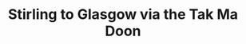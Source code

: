 ---
layout: routes
title:  "Stirling to Glasgow via the Tak Ma Doon"
location: "Stirling, Glasgow"
region: "Stirling, Strathclyde"
routeAssetsPathBase: "/assets/routes/stirling-to-glasgow-via-the-tak-ma-doon/Stirling_To_Glasgow_Via_The_Tak_Ma_Doon"
heroImagePath: "/assets/routes/stirling-to-glasgow-via-the-tak-ma-doon/images/P1490743.jpg"
heroImageAlt: "Climb up toward the North Third Reservoir"
heroImageCredit: "Kelly Marshall"
summary: "Enjoy a couple of challenging climbs on this route from Stirling to Glasgow over the Campsies and then back along the Forth and Clyde Canal"
lead: "Starting from Stirling Railway Station, this route takes in some hilly climbs before descending into the Carron Valley. There's a challenging climb over the famous Tak Ma Doon road and then down to Kilsyth and Auchenstarry where there's a flat stretch along Forth and Clyde Canal to Glasgow."
distanceMiles: "31"
distanceKilometres: "50"
durationHours: "6"
ascent: "2388 feet"
difficultyLevel: "Strenuous"
terrain: "Tarmac"
startPoint: "Stirling Station"
endPoint: "Glasgow Queen Street Station"
howToGetThere: "<p>This route is fully accessible via <a href=\"https://www.scotrail.co.uk/plan-your-journey/stations-and-facilities/stg\" target=\"_blank\" class=\"text-warning\" rel=\"noreferrer\">Stirling Station</a> and <a href=\"https://www.scotrail.co.uk/plan-your-journey/stations-and-facilities/glq\" target=\"_blank\" class=\"text-warning\" rel=\"noreferrer\">Glasgow Queen Street Station</a></p>"
plotARouteID: "1007502"
stages:
  - number: 1
    description: "Leave Stirling Station and ride through town to King's Park Road, following the sign to Cambusbarron"
    imagePath: "/assets/routes/stirling-to-glasgow-via-the-tak-ma-doon/images/P1490513.jpg"
    imageDescription: "Leaving Stirling"
    imageCredit: "Kelly Marshall"
    creditHref: "http://www.flickr.com/photos/skitnica71/"
  - number: 2
    description: "Turn right to cross over the motorway and then left on Polmaise Road. After a climb, turn right at a t-junction onto Gateside Road."
    imagePath: "/assets/routes/stirling-to-glasgow-via-the-tak-ma-doon/images/P1490642.jpg"
    imageDescription: "View back to Stirling"
    imageCredit: "Kelly Marshall"
    creditHref: "http://www.flickr.com/photos/skitnica71/"
  - number: 3
    description: "Turn left toward the North Third Reservoir"
    imagePath: "/assets/routes/stirling-to-glasgow-via-the-tak-ma-doon/images/P1490806.jpg"
    imageDescription: "Along the North Third Reservoir"
    imageCredit: "Kelly Marshall"
    creditHref: "http://www.flickr.com/photos/skitnica71/"
  - number: 4
    description: "At a t-junction, turn right toward Carron Bridge."
    imagePath: "/assets/routes/stirling-to-glasgow-via-the-tak-ma-doon/images/P1490822.jpg"
    imageDescription: "Carron Bridge sign"
    imageCredit: "Kelly Marshall"
    creditHref: "http://www.flickr.com/photos/skitnica71/"
  - number: 5
    description: "At the bottom of the descent into the Carron Valley, carry on straight toward Kilsyth and over the Tak Ma Doon"
    imagePath: "/assets/routes/stirling-to-glasgow-via-the-tak-ma-doon/images/P1490923.jpg"
    imageDescription: "Rusty Sign to Kilsyth"
    imageCredit: "Kelly Marshall"
    creditHref: "http://www.flickr.com/photos/skitnica71/"
  - number: 6
    description: "Descend down the Tak Ma Doon and down through Kilsyth to Auchenstarry"
    imagePath: "/assets/routes/stirling-to-glasgow-via-the-tak-ma-doon/images/P1490951.jpg"
    imageDescription: "Descent down the Tak Ma Doon"
    imageCredit: "Kelly Marshall"
    creditHref: "http://www.flickr.com/photos/skitnica71/"
  - number: 7
    description: "From Auchenstarry, there's a long flat stretch along Forth and Clyde Canal all the way to Glasgow"
    imagePath: "/assets/routes/stirling-to-glasgow-via-the-tak-ma-doon/images/P1500010.jpg"
    imageDescription: "Rush Hour on the Forth and Clyde Canal"
    imageCredit: "Kelly Marshall"
    creditHref: "http://www.flickr.com/photos/skitnica71/"
gallery:
  - imagePath: "/assets/routes/stirling-to-glasgow-via-the-tak-ma-doon/images/P1490541.jpg"
    imageDescription: "Petable Pony"
    imageCredit: "Kelly Marshall"
    creditHref: "http://www.flickr.com/photos/skitnica71/"
  - imagePath: "/assets/routes/stirling-to-glasgow-via-the-tak-ma-doon/images/P1490693.jpg"
    imageDescription: "Thrush"
    imageCredit: "Kelly Marshall"
    creditHref: "http://www.flickr.com/photos/skitnica71/"
  - imagePath: "/assets/routes/stirling-to-glasgow-via-the-tak-ma-doon/images/P1490783.jpg"
    imageDescription: "Stone Walls"
    imageCredit: "Kelly Marshall"
    creditHref: "http://www.flickr.com/photos/skitnica71/"
  - imagePath: "/assets/routes/stirling-to-glasgow-via-the-tak-ma-doon/images/P1490797.jpg"
    imageDescription: "Near the Osprey Hideaways"
    imageCredit: "Kelly Marshall"
    creditHref: "http://www.flickr.com/photos/skitnica71/"
  - imagePath: "/assets/routes/stirling-to-glasgow-via-the-tak-ma-doon/images/P1490898.jpg"
    imageDescription: "Near Loch Coulter"
    imageCredit: "Kelly Marshall"
    creditHref: "http://www.flickr.com/photos/skitnica71/"
  - imagePath: "/assets/routes/stirling-to-glasgow-via-the-tak-ma-doon/images/P1490914.jpg"
    imageDescription: "Last hill before the descent to the Carron Valley"
    imageCredit: "Kelly Marshall"
    creditHref: "http://www.flickr.com/photos/skitnica71/"
  - imagePath: "/assets/routes/stirling-to-glasgow-via-the-tak-ma-doon/images/P1490924.jpg"
    imageDescription: "Cabins in the Carron Valley"
    imageCredit: "Kelly Marshall"
    creditHref: "http://www.flickr.com/photos/skitnica71/"
  - imagePath: "/assets/routes/stirling-to-glasgow-via-the-tak-ma-doon/images/P1490964.jpg"
    imageDescription: "Descending the Tak Ma Doon"
    imageCredit: "Kelly Marshall"
    creditHref: "http://www.flickr.com/photos/skitnica71/"
reviews:
  - rating: "4"
    imagePath: "https://avatars.dicebear.com/v2/male/craig.svg?options[mood][]=sad"
    name: "Craig Callaghan"
    description: "Careful if you do this in the winter. The hills can be icy! I took a big spill there last year! Still beautiful though."
  - rating: "5"
    imagePath: "https://avatars.dicebear.com/v2/female/penelope.svg?options[mood][]=happy"
    name: "Penelope Striver"
    description: "I've been to the Osprey hideaway place a few times. It's a beautiful spot."
  - rating: "5"
    imagePath: "https://avatars.dicebear.com/v2/male/peter.svg?options[mood][]=happy"
    name: "Peter McPhee"
    description: "An alternate route is to ride along the Carron Valley Reservoir to Fintry and then over the Crow Road."

---